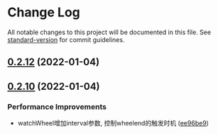 # Change Log

All notable changes to this project will be documented in this file. See [standard-version](https://github.com/conventional-changelog/standard-version) for commit guidelines.

<a name="0.2.12"></a>
## [0.2.12](https://github.com/any86/any-scroll/compare/v0.2.9...v0.2.12) (2022-01-04)



<a name="0.2.10"></a>
## [0.2.10](https://github.com/any86/any-scroll/compare/v0.2.8...v0.2.10) (2022-01-04)


### Performance Improvements

* watchWheel增加interval参数, 控制wheelend的触发时机 ([ee96be9](https://github.com/any86/any-scroll/commit/ee96be9))
